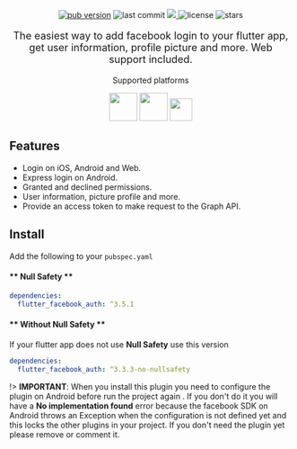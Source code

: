 <!-- ![image](https://user-images.githubusercontent.com/15864336/101827170-f5ce3180-3afd-11eb-9a60-5933a15f337b.png) -->

<p align="center">
  <a href="https://pub.dev/packages/flutter_facebook_auth"><img alt="pub version" src="https://img.shields.io/pub/v/flutter_facebook_auth?color=%2300b0ff&label=flutter_facebook_auth&style=flat-square"></a>

  <img alt="last commit" src="https://img.shields.io/github/last-commit/the-meedu-app/flutter-facebook-auth?color=%23ffa000&style=flat-square"/>
  <a href="https://codecov.io/gh/darwin-morocho/flutter-facebook-auth">
  <img src="https://codecov.io/gh/darwin-morocho/flutter-facebook-auth/branch/master/graph/badge.svg?token=XEXUNVP0UK"/>
  </a>
  <img alt="license" src="https://img.shields.io/github/license/the-meedu-app/flutter-facebook-auth?style=flat-square"/>
  <img alt="stars" src="https://img.shields.io/github/stars/the-meedu-app/flutter-facebook-auth?style=social"/>
</p>

<div style="text-align: center">
<p style="font-size:18px;">The easiest way to add facebook login to your flutter app, get user information, profile picture and more. Web support included.</p>
  <p>Supported platforms</p>
  <div>
    <img src="/assets/android.png" width="50" />
    <img src="/assets/ios.png" width="50" />
    <img src="/assets/web.png" width="40" />
  </div>
</div>

## Features

- Login on iOS, Android and Web.
- Express login on Android.
- Granted and declined permissions.
- User information, picture profile and more.
- Provide an access token to make request to the Graph API.

## Install

Add the following to your `pubspec.yaml`

<!-- tabs:start -->

#### ** Null Safety **

```yaml
dependencies:
  flutter_facebook_auth: ^3.5.1
```

#### ** Without Null Safety **
If your flutter app does not use **Null Safety** use this version

```yaml
dependencies:
  flutter_facebook_auth: ^3.3.3-no-nullsafety
```

<!-- tabs:end -->

!> **IMPORTANT**: When you install this plugin you need to configure the plugin on Android before run the project again . If you don't do it you will have a **No implementation found** error because the facebook SDK on Android throws an Exception when the configuration is not defined yet and this locks the other plugins in your project. If you don't need the plugin yet please remove or comment it.
